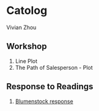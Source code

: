 # Catolog

Vivian Zhou

## Workshop

1. Line Plot
2. The Path of Salesperson - Plot

## Response to Readings

1. [Blumenstock response](https://github.com/Vivian-Zhou-1027/workshop1/blob/master/blumenstock.md)
